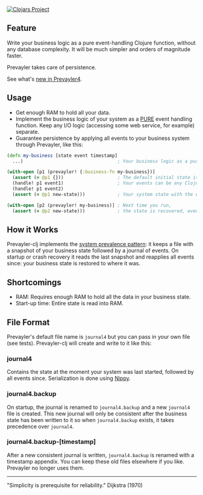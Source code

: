 [![Clojars Project](http://clojars.org/prevayler-clj/prevayler4/latest-version.svg)](http://clojars.org/prevayler-clj/prevayler4)

## Feature

Write your business logic as a pure event-handling Clojure function, without any database complexity. It will be much simpler and orders of magnitude faster.

Prevayler takes care of persistence.

See what's [new in Prevayler4](CHANGELOG.md).

## Usage

- Get enough RAM to hold all your data.
- Implement the business logic of your system as a [PURE](https://en.wikipedia.org/wiki/Pure_function) event handling function. Keep any I/O logic (accessing some web service, for example) separate.
- Guarantee persistence by applying all events to your business system through Prevayler, like this:

```clojure
(defn my-business [state event timestamp]            
  ...)                                   ; Your business logic as a pure function. Returns the new state with event applied.

(with-open [p1 (prevayler! {:business-fn my-business})]
  (assert (= @p1 {}))                    ; The default initial state is an empty map.
  (handle! p1 event1)                    ; Your events can be any Clojure value or Serializable object.
  (handle! p1 event2)
  (assert (= @p1 new-state)))            ; Your system state with the events applied.

(with-open [p2 (prevayler! my-business)] ; Next time you run,
  (assert (= @p2 new-state)))            ; the state is recovered, even if there was a system crash.
```

## How it Works

Prevayler-clj implements the [system prevalence pattern](http://en.wikipedia.org/wiki/System_Prevalence): it keeps a file with a snapshot of your business state followed by a journal of events. On startup or crash recovery it reads the last snapshot and reapplies all events since: your business state is restored to where it was.

## Shortcomings

- RAM: Requires enough RAM to hold all the data in your business state.
- Start-up time: Entire state is read into RAM.

## File Format

Prevayler's default file name is `journal4` but you can pass in your own file (see tests). Prevayler-clj will create and write to it like this:

### journal4
Contains the state at the moment your system was last started, followed by all events since. Serialization is done using [Nippy](https://github.com/ptaoussanis/nippy).

### journal4.backup
On startup, the journal is renamed to `journal4.backup` and a new `journal4` file is created.
This new journal will only be consistent after the business state has been written to it so when `journal4.backup` exists, it takes precedence over `journal4`.

### journal4.backup-[timestamp]
After a new consistent journal is written, `journal4.backup` is renamed with a timestamp appendix. You can keep these old files elsewhere if you like. Prevayler no longer uses them.

---

"Simplicity is prerequisite for reliability." Dijkstra (1970)

